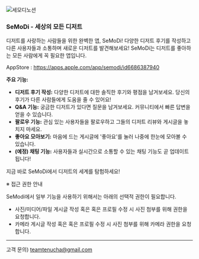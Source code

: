 
![세모디노션](https://github.com/user-attachments/assets/ceed65a8-fdbc-424e-84e4-aacc0c14ebdc)

### SeMoDi - 세상의 모든 디저트
디저트를 사랑하는 사람들을 위한 완벽한 앱, SeMoDi! 다양한 디저트 후기를 작성하고 다른 사용자들과 소통하며 새로운 디저트를 발견해보세요! 
SeMoDi는 디저트를 좋아하는 모든 사람에게 꼭 필요한 앱입니다.

AppStore : https://apps.apple.com/app/semodi/id6686387940

**주요 기능:**

- **디저트 후기 작성:** 다양한 디저트에 대한 솔직한 후기와 평점을 남겨보세요. 당신의 후기가 다른 사람들에게 도움을 줄 수 있어요!
- **Q&A 기능:** 궁금한 디저트가 있다면 질문을 남겨보세요. 커뮤니티에서 빠른 답변을 얻을 수 있습니다.
- **팔로우 기능:** 관심 있는 사용자들을 팔로우하고 그들의 디저트 리뷰와 게시글을 놓치지 마세요.
- **좋아요 모아보기:** 마음에 드는 게시글에 '좋아요'를 눌러 나중에 한눈에 모아볼 수 있습니다.
- **(예정) 채팅 기능:** 사용자들과 실시간으로 소통할 수 있는 채팅 기능도 곧 업데이트됩니다!

지금 바로 SeMoDi에서 디저트의 세계를 탐험하세요!

※ 접근 권한 안내

SeModi에서 일부 기능을 사용하기 위해서는 아래의 선택적 권한이 필요합니다.

- 사진/미디어/파일
게시글 작성 혹은 혹은 프로필 수정 시 사진 첨부를 위해 권한을 요청합니다.
- 카메라
게시글 작성 혹은 혹은 프로필 수정 시 사진 첨부를 위해 카메라 권한을 요청합니다.

---

고객 문의) teamtenucha@gmail.com

